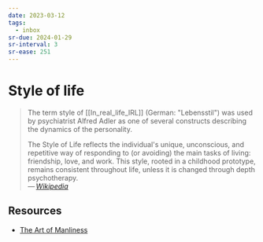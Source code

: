 ```yaml
---
date: 2023-03-12
tags:
  - inbox
sr-due: 2024-01-29
sr-interval: 3
sr-ease: 251
---
```


# Style of life

> The term style of [[In_real_life_IRL]] (German: "Lebensstil") was used by
> psychiatrist Alfred Adler as one of several constructs describing the dynamics
> of the personality.
>
> The Style of Life reflects the individual's unique, unconscious, and
> repetitive way of responding to (or avoiding) the main tasks of living:
> friendship, love, and work. This style, rooted in a childhood prototype,
> remains consistent throughout life, unless it is changed through depth
> psychotherapy.\
> — <cite>[Wikipedia](https://en.wikipedia.org/wiki/Style_of_life)</cite>

## Resources

- [The Art of Manliness](https://www.artofmanliness.com/)
